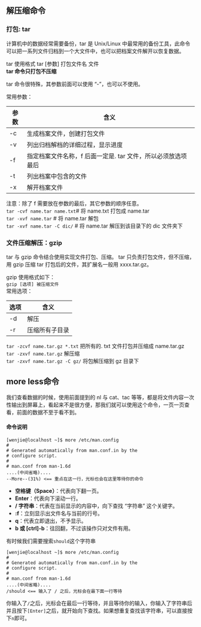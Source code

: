 ## 解压缩命令
### 打包: tar

计算机中的数据经常需要备份，tar 是 Unix/Linux 中最常用的备份工具，此命令可以把一系列文件归档到一个大文件中，也可以把档案文件解开以恢复数据。

tar 使用格式 tar [参数] 打包文件名 文件  
**tar 命令只打包不压缩**

tar 命令很特殊，其参数前面可以使用 “-”，也可以不使用。

常用参数：

| 参数 | 含义 |
| --- | --- |
| -c | 生成档案文件，创建打包文件 |
| -v | 列出归档解档的详细过程，显示进度 |
| -f | 指定档案文件名称，f 后面一定是. tar 文件，所以必须放选项最后 |
| -t | 列出档案中包含的文件 |
| -x | 解开档案文件 |

注意：除了 f 需要放在参数的最后，其它参数的顺序任意。  
`tar -cvf name.tar name.txt`# 将 name.txt 打包成 name.tar  
`tar -xvf name.tar` # 将 name.tar 解包  
`tar -xvf name.tar -C dic/` # 将 name.tar 解压到该目录下的 dic 文件夹下

### 文件压缩解压：gzip

tar 与 gzip 命令结合使用实现文件打包、压缩。 tar 只负责打包文件，但不压缩，用 gzip 压缩 tar 打包后的文件，其扩展名一般用 xxxx.tar.gz。

gzip 使用格式如下：  
`gzip [选项] 被压缩文件`  
常用选项：

| 选项 | 含义 |
| --- | --- |
| -d | 解压 |
| -r | 压缩所有子目录 |

`tar -zcvf name.tar.gz *.txt` 把所有的. txt 文件打包并压缩成 name.tar.gz  
`tar -zxvf name.tar.gz` 解压缩  
`tar -zxvf name.tar.gz -C gz/` 将包解压缩到 gz 目录下



## more less命令

我们查看数据的时候，使用前面提到的 nl 与 cat、tac 等等，都是将文件内容一次性输出到屏幕上，看起来不是很方便，那我们就可以使用这个命令，一页一页查看，前面的数据不至于看不到。

#### 命令说明

```
[wenjie@localhost ~]$ more /etc/man.config
#
# Generated automatically from man.conf.in by the
# configure script.
#
# man.conf from man-1.6d
....(中间省略)....
--More--(31%) <== 重点在这一行，光标也会在这里等待你的命令

```

*   **空格键（Space）**：代表向下翻一页。
*   **Enter**：代表向下滚动一行。
*   **/ 字符串**：代表在当前显示的内容中，向下查找 “字符串” 这个关键字。
*   **:f**：立刻显示出文件名与当前的行号。
*   **q**：代表立即退出，不予显示。
*   **b 或 [ctrl]-b**：往回翻，不过该操作只对文件有用。

有时候我们需要搜索`should`这个字符串

```
[wenjie@localhost ~]$ more /etc/man.config
#
# Generated automatically from man.conf.in by the
# configure script.
#
# man.conf from man-1.6d
....(中间省略)....
/should <== 输入了 / 之后，光标会在最下面一行等待

```

你输入了`/`之后，光标会在最后一行等待，并且等待你的输入，你输入了字符串后并且按下`[Enter]`之后，就开始向下查找。如果想重复查找该字符串，可以直接按下`n`即可。


